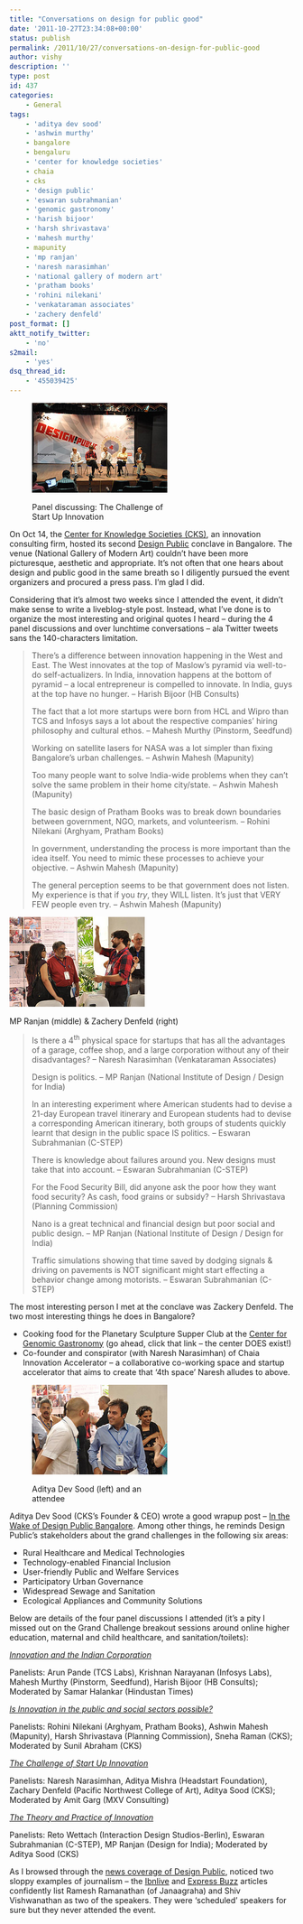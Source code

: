 ```yaml
---
title: "Conversations on design for public good"
date: '2011-10-27T23:34:08+00:00'
status: publish
permalink: /2011/10/27/conversations-on-design-for-public-good
author: vishy
description: ''
type: post
id: 437
categories:
    - General
tags:
    - 'aditya dev sood'
    - 'ashwin murthy'
    - bangalore
    - bengaluru
    - 'center for knowledge societies'
    - chaia
    - cks
    - 'design public'
    - 'eswaran subrahmanian'
    - 'genomic gastronomy'
    - 'harish bijoor'
    - 'harsh shrivastava'
    - 'mahesh murthy'
    - mapunity
    - 'mp ranjan'
    - 'naresh narasimhan'
    - 'national gallery of modern art'
    - 'pratham books'
    - 'rohini nilekani'
    - 'venkataraman associates'
    - 'zachery denfeld'
post_format: []
aktt_notify_twitter:
    - 'no'
s2mail:
    - 'yes'
dsq_thread_id:
    - '455039425'
---
```

<figure aria-describedby="caption-attachment-439" class="wp-caption alignleft" id="attachment_439" style="width: 240px">

[![](../../../../uploads/2011/10/dpublic3.jpg "dpublic3")](../../../../uploads/2011/10/dpublic3.jpg)<figcaption class="wp-caption-text" id="caption-attachment-439">Panel discussing: The Challenge of Start Up Innovation</figcaption></figure>

On Oct 14, the [Center for Knowledge Societies (CKS)](http://cks.in/), an innovation consulting firm, hosted its second [Design Public](http://designpublic.in/blog/) conclave in Bangalore. The venue (National Gallery of Modern Art) couldn’t have been more picturesque, aesthetic and appropriate. It’s not often that one hears about design and public good in the same breath so I diligently pursued the event organizers and procured a press pass. I’m glad I did.

Considering that it’s almost two weeks since I attended the event, it didn’t make sense to write a liveblog-style post. Instead, what I’ve done is to organize the most interesting and original quotes I heard – during the 4 panel discussions and over lunchtime conversations – ala Twitter tweets sans the 140-characters limitation.

> There’s a difference between innovation happening in the West and East. The West innovates at the top of Maslow’s pyramid via well-to-do self-actualizers. In India, innovation happens at the bottom of pyramid – a local entrepreneur is compelled to innovate. In India, guys at the top have no hunger. – Harish Bijoor (HB Consults)
> 
> The fact that a lot more startups were born from HCL and Wipro than TCS and Infosys says a lot about the respective companies’ hiring philosophy and cultural ethos. – Mahesh Murthy (Pinstorm, Seedfund)
> 
> Working on satellite lasers for NASA was a lot simpler than fixing Bangalore’s urban challenges. – Ashwin Mahesh (Mapunity)
> 
> Too many people want to solve India-wide problems when they can’t solve the same problem in their home city/state. – Ashwin Mahesh (Mapunity)
> 
> The basic design of Pratham Books was to break down boundaries between government, NGO, markets, and volunteerism. – Rohini Nilekani (Arghyam, Pratham Books)
> 
> In government, understanding the process is more important than the idea itself. You need to mimic these processes to achieve your objective. – Ashwin Mahesh (Mapunity)
> 
> The general perception seems to be that government does not listen. My experience is that if you *try*, they WILL listen. It’s just that VERY FEW people even try. – Ashwin Mahesh (Mapunity)
> 
> <figure aria-describedby="caption-attachment-440" class="wp-caption alignright" id="attachment_440" style="width: 240px">

[![](../../../../uploads/2011/10/dpublic1.jpg "dpublic1")](../../../../uploads/2011/10/dpublic1.jpg)<figcaption class="wp-caption-text" id="caption-attachment-440">MP Ranjan (middle) &amp; Zachery Denfeld (right)</figcaption></figure>
> 
> Is there a 4<sup>th</sup> physical space for startups that has all the advantages of a garage, coffee shop, and a large corporation without any of their disadvantages? – Naresh Narasimhan (Venkataraman Associates)
> 
> Design is politics. – MP Ranjan (National Institute of Design / Design for India)
> 
> In an interesting experiment where American students had to devise a 21-day European travel itinerary and European students had to devise a corresponding American itinerary, both groups of students quickly learnt that design in the public space IS politics. – Eswaran Subrahmanian (C-STEP)
> 
> There is knowledge about failures around you. New designs must take that into account. – Eswaran Subrahmanian (C-STEP)
> 
> For the Food Security Bill, did anyone ask the poor how they want food security? As cash, food grains or subsidy? – Harsh Shrivastava (Planning Commission)
> 
> Nano is a great technical and financial design but poor social and public design. – MP Ranjan (National Institute of Design / Design for India)
> 
> Traffic simulations showing that time saved by dodging signals &amp; driving on pavements is NOT significant might start effecting a behavior change among motorists. – Eswaran Subrahmanian (C-STEP)

The most interesting person I met at the conclave was Zackery Denfeld. The two most interesting things he does in Bangalore?

- Cooking food for the Planetary Sculpture Supper Club at the [Center for Genomic Gastronomy](http://www.genomicgastronomy.com/about/) (go ahead, click that link – the center DOES exist!)
- Co-founder and conspirator (with Naresh Narasimhan) of Chaia Innovation Accelerator – a collaborative co-working space and startup accelerator that aims to create that ‘4th space’ Naresh alludes to above.

<figure aria-describedby="caption-attachment-441" class="wp-caption alignleft" id="attachment_441" style="width: 240px">

[![](../../../../uploads/2011/10/dpublic2.jpg "dpublic2")](../../../../uploads/2011/10/dpublic2.jpg)<figcaption class="wp-caption-text" id="caption-attachment-441">Aditya Dev Sood (left) and an attendee</figcaption></figure>

Aditya Dev Sood (CKS’s Founder &amp; CEO) wrote a good wrapup post – [In the Wake of Design Public Bangalore](http://designpublic.in/blog/in-the-wake-of-design-public-bangalore/). Among other things, he reminds Design Public’s stakeholders about the grand challenges in the following six areas:

- Rural Healthcare and Medical Technologies
- Technology-enabled Financial Inclusion
- User-friendly Public and Welfare Services
- Participatory Urban Governance
- Widespread Sewage and Sanitation
- Ecological Appliances and Community Solutions

Below are details of the four panel discussions I attended (it’s a pity I missed out on the Grand Challenge breakout sessions around online higher education, maternal and child healthcare, and sanitation/toilets):

*<span style="text-decoration: underline;">Innovation and the Indian Corporation</span>*

Panelists: Arun Pande (TCS Labs), Krishnan Narayanan (Infosys Labs), Mahesh Murthy (Pinstorm, Seedfund), Harish Bijoor (HB Consults); Moderated by Samar Halankar (Hindustan Times)

*<span style="text-decoration: underline;">Is Innovation in the public and social sectors possible?</span>*

Panelists: Rohini Nilekani (Arghyam, Pratham Books), Ashwin Mahesh (Mapunity), Harsh Shrivastava (Planning Commission), Sneha Raman (CKS); Moderated by Sunil Abraham (CKS)

*<span style="text-decoration: underline;">The Challenge of Start Up Innovation</span>*

Panelists: Naresh Narasimhan, Aditya Mishra (Headstart Foundation), Zachary Denfeld (Pacific Northwest College of Art), Aditya Sood (CKS); Moderated by Amit Garg (MXV Consulting)

*<span style="text-decoration: underline;">The Theory and Practice of Innovation</span>*

Panelists: Reto Wettach (Interaction Design Studios-Berlin), Eswaran Subrahmanian (C-STEP), MP Ranjan (Design for India); Moderated by Aditya Sood (CKS)

As I browsed through the [news coverage of Design Public](http://designpublic.in/blog/news-coverage-of-design-public-bangalore/), noticed two sloppy examples of journalism – the [Ibnlive](http://ibnlive.in.com/news/connecting-innovation-and-design/193778-60-119.html) and [Express Buzz](http://expressbuzz.com/cities/bangalore/Connecting-innovation-and-design/324009.html) articles confidently list Ramesh Ramanathan (of Janaagraha) and Shiv Vishwanathan as two of the speakers. They were ‘scheduled’ speakers for sure but they never attended the event.